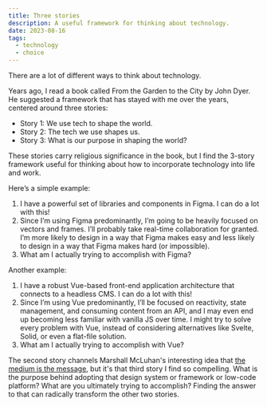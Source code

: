 ```yaml
---
title: Three stories
description: A useful framework for thinking about technology.
date: 2023-08-16
tags:
  - technology
  - choice
---
```

There are a lot of different ways to think about technology. 

Years ago, I read a book called From the Garden to the City by John Dyer. He suggested a framework that has stayed with me over the years, centered around three stories:

- Story 1: We use tech to shape the world.
- Story 2: The tech we use shapes us.
- Story 3: What is our purpose in shaping the world?

These stories carry religious significance in the book, but I find the 3-story framework useful for thinking about how to incorporate technology into life and work.

Here’s a simple example:

1. I have a powerful set of libraries and components in Figma. I can do a lot with this!
2. Since I’m using Figma predominantly, I’m going to be heavily focused on vectors and frames. I’ll probably take real-time collaboration for granted. I’m more likely to design in a way that Figma makes easy and less likely to design in a way that Figma makes hard (or impossible).
3. What am I actually trying to accomplish with Figma?

Another example:

1. I have a robust Vue-based front-end application architecture that connects to a headless CMS. I can do a lot with this!
2. Since I’m using Vue predominantly, I’ll be focused on reactivity, state management, and consuming content from an API, and I may even end up becoming less familiar with vanilla JS over time. I might try to solve every problem with Vue, instead of considering alternatives like Svelte, Solid, or even a flat-file solution.
3. What am I actually trying to accomplish with Vue?

The second story channels Marshall McLuhan's interesting idea that [the medium is the message](https://en.wikipedia.org/wiki/The_medium_is_the_message), but it's that third story I find so compelling. What is the purpose behind adopting that design system or framework or low-code platform? What are you ultimately trying to accomplish? Finding the answer to that can radically transform the other two stories.
